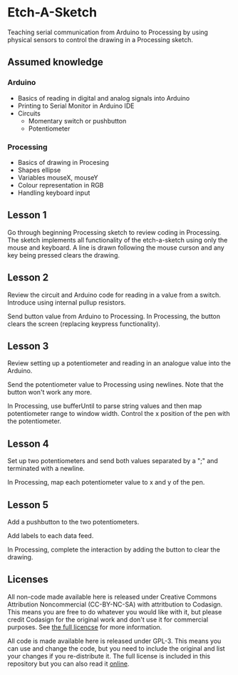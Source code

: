 Etch-A-Sketch
=============

Teaching serial communication from Arduino to Processing by using physical sensors to control the drawing in a Processing sketch.


Assumed knowledge
-----------------
### Arduino
- Basics of reading in digital and analog signals into Arduino
- Printing to Serial Monitor in Arduino IDE
- Circuits
	- Momentary switch or pushbutton
	- Potentiometer

### Processing
- Basics of drawing in Procesing
- Shapes ellipse
- Variables mouseX, mouseY
- Colour representation in RGB
- Handling keyboard input

Lesson 1
--------
Go through beginning Processing sketch to review coding in Processing.  The sketch implements all functionality of the etch-a-sketch using only the mouse and keyboard.  A line is drawn following the mouse curson and any key being pressed clears the drawing.

Lesson 2
--------
Review the circuit and Arduino code for reading in a value from a switch.  Introduce using internal pullup resistors.

Send button value from Arduino to Processing.  In Processing, the button clears the screen (replacing keypress functionality).

Lesson 3
--------
Review setting up a potentiometer and reading in an analogue value into the Arduino.

Send the potentiometer value to Processing using newlines.  Note that the button won't work any more.

In Processing, use bufferUntil to parse string values and then map potentiometer range to window width.  Control the x position of the pen with the potentiometer.

Lesson 4
--------
Set up two potentiometers and send both values separated by a ";" and terminated with a newline.

In Processing, map each potentiometer value to x and y of the pen.

Lesson 5
--------
Add a pushbutton to the two potentiometers.

Add labels to each data feed.

In Processing, complete the interaction by adding the button to clear the drawing.

Licenses
--------
All non-code made available here is released under Creative Commons Attribution Noncommercial (CC-BY-NC-SA) with attritbution to Codasign.  This means you are free to do whatever you would like with it, but please credit Codasign for the original work and don't use it for commercial purposes.  See [the full licencse](http://creativecommons.org/licenses/by-nc-sa/3.0/deed.en_US) for more information.

All code is made available here is released under GPL-3.  This means you can use and change the code, but you need to include the original and list your changes if you re-distribute it.  The full license is included in this repository but you can also read it [online](http://opensource.org/licenses/gpl-3.0.html).
